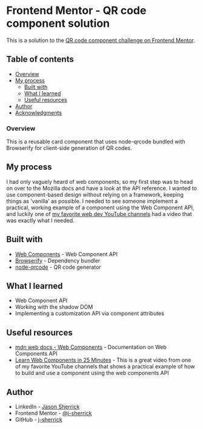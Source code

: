 # Frontend Mentor - QR code component solution

This is a solution to the [QR code component challenge on Frontend Mentor](https://www.frontendmentor.io/challenges/qr-code-component-iux_sIO_H).

## Table of contents

- [Overview](#overview)
- [My process](#my-process)
  - [Built with](#built-with)
  - [What I learned](#what-i-learned)
  - [Useful resources](#useful-resources)
- [Author](#author)
- [Acknowledgments](#acknowledgments)

### Overview

This is a reusable card component that uses node-qrcode bundled with Browserify for client-side generation of QR codes.

## My process

I had only vaguely heard of web components, so my first step was to head on over to the Mozilla docs and have a look at the API reference. I wanted to use component-based design without relying on a framework, keeping things as 'vanilla' as possible. I needed to see someone implement a practical, working example of a component using the Web Component API, and luckily one of [my favorite web dev YouTube channels](https://www.youtube.com/@WebDevSimplified) had a video that was exactly what I needed.

## Built with

- [Web Components](https://developer.mozilla.org/en-US/docs/Web/API/Web_components) - Web Component API
- [Browserify](https://browserify.org/) - Dependency bundler
- [node-qrcode](https://www.npmjs.com/package/qrcode/) - QR code generator

## What I learned
- Web Component API
- Working with the shadow DOM
- Implementing a customization API via component attributes

## Useful resources

- [mdn web docs - Web Components](https://developer.mozilla.org/en-US/docs/Web/API/Web_components) - Documentation on Web Components API
- [Learn Web Components in 25 Minutes](https://www.youtube.com/watch?v=2I7uX8m0Ta0) - This is a great video from one of my favorite YouTube channels that shows a practical example of how to build and use a component using the web components API

## Author

- LinkedIn - [Jason Sherrick](https://www.linkedin.com/in/jsherrick/)
- Frontend Mentor - [@j-sherrick](https://www.frontendmentor.io/profile/j-sherrick)
- GitHub - [j-sherrick](https://github.com/j-sherrick)